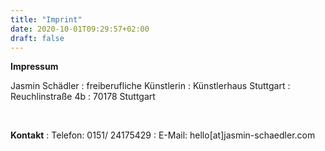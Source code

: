 ```yaml
---
title: "Imprint"
date: 2020-10-01T09:29:57+02:00
draft: false
---
```


**Impressum**
&nbsp;

Jasmin Schädler
:   freiberufliche Künstlerin
:   Künstlerhaus Stuttgart
:   Reuchlinstraße 4b
:   70178 Stuttgart

&nbsp;

**Kontakt**
:   Telefon: 0151/ 24175429 
:   E-Mail: hello[at]jasmin-schaedler.com